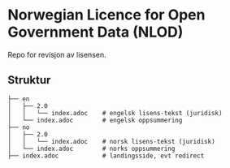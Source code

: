 # Norwegian Licence for Open Government Data (NLOD)

Repo for revisjon av lisensen.

## Struktur
```
├── en
│   ├── 2.0
│   │   └── index.adoc    # engelsk lisens-tekst (juridisk)
│   └── index.adoc        # engelsk oppsummering
├── no
│   ├── 2.0
│   │   └── index.adoc    # norsk lisens-tekst (juridisk)
│   └── index.adoc        # norks oppsummering
├── index.adoc            # landingsside, evt redirect
```
